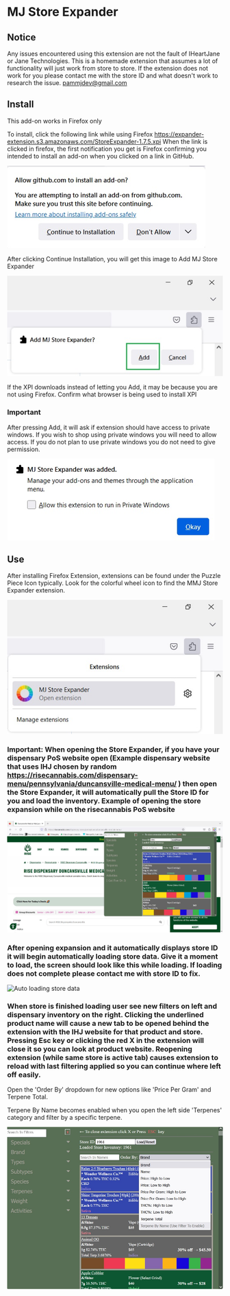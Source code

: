# MJ Store Expander

## Notice
Any issues encountered using this extension are not the fault of IHeartJane or Jane Technologies. This is a homemade extension that assumes a lot of functionality will just work from store to store. If the extension does not work for you please contact me with the store ID and what doesn't work to research the issue. pammjdev@gmail.com

## Install
This add-on works in Firefox only

To install, click the following link while using Firefox https://expander-extension.s3.amazonaws.com/StoreExpander-1.7.5.xpi
When the link is clicked in firefox, the first notification you get is Firefox confirming you intended to install an add-on when you clicked on a link in GitHub.

![Continue Installation](https://raw.githubusercontent.com/pammjdev/extension/54d604c0b12721576ddf19082a83a5898ff40f7d/continue.jpg)


After clicking Continue Installation, you will get this image to Add MJ Store Expander

![Add to Firefox](https://raw.githubusercontent.com/pammjdev/extension/54d604c0b12721576ddf19082a83a5898ff40f7d/add.jpg)

If the XPI downloads instead of letting you Add, it may be because you are not using Firefox. Confirm what browser is being used to install XPI

### Important
After pressing Add, it will ask if extension should have access to private windows. If you wish to shop using private windows you will need to allow access. If you do not plan to use private windows you do not need to give permission.

![Add to Firefox](https://raw.githubusercontent.com/pammjdev/extension/54d604c0b12721576ddf19082a83a5898ff40f7d/private_window.jpg)

## Use
After installing Firefox Extension, extensions can be found under the Puzzle Piece Icon typically. Look for the colorful wheel icon to find the MMJ Store Expander extension.

![Find In Firefox](https://raw.githubusercontent.com/pammjdev/extension/54d604c0b12721576ddf19082a83a5898ff40f7d/find_extension.jpg)

### Important: When opening the Store Expander, if you have your dispensary PoS website open (Example dispensary website that uses IHJ chosen by random https://risecannabis.com/dispensary-menu/pennsylvania/duncansville-medical-menu/ ) then open the Store Expander, it will automatically pull the Store ID for you and load the inventory. Example of opening the store expansion while on the risecannabis PoS website

![Load Store](https://raw.githubusercontent.com/pammjdev/extension/54d604c0b12721576ddf19082a83a5898ff40f7d/load_store.jpg)

### After opening expansion and it automatically displays store ID it will begin automatically loading store data. Give it a moment to load, the screen should look like this while loading. If loading does not complete please contact me with store ID to fix.

![Auto loading store data](https://raw.githubusercontent.com/pammjdev/extension/54d604c0b12721576ddf19082a83a5898ff40f7d/load.jpg)

### When store is finished loading user see new filters on left and dispensary inventory on the right. Clicking the underlined product name will cause a new tab to be opened behind the extension with the IHJ website for that product and store. Pressing Esc key or clicking the red X in the extension will close it so you can look at product website. Reopening extension (while same store is active tab) causes extension to reload with last filtering applied so you can continue where left off easily.

Open the 'Order By' dropdown for new options like 'Price Per Gram' and Terpene Total.

Terpene By Name becomes enabled when you open the left side 'Terpenes' category and filter by a specific terpene.

![Loaded Store](https://raw.githubusercontent.com/pammjdev/extension/54d604c0b12721576ddf19082a83a5898ff40f7d/new_ordering.jpg)
